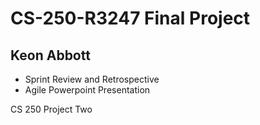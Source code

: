 # CS-250-R3247 Final Project

## Keon Abbott

* Sprint Review and Retrospective
* Agile Powerpoint Presentation

CS 250 Project Two
